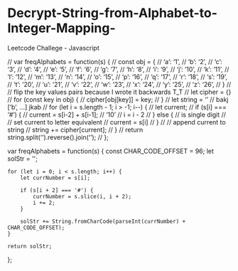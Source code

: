 # Decrypt-String-from-Alphabet-to-Integer-Mapping-
Leetcode Challege - Javascript

// var freqAlphabets = function(s) {
//         const obj = {
//         ‘a’: ‘1’,
//         ‘b’: ‘2’,
//         ‘c’: ‘3’,
//         ‘d’: ‘4’,
//         ‘e’: ‘5’,
//         ‘f’: ‘6’,
//         ‘g’: ‘7’,
//         ‘h’: ‘8’,
//         ‘i’: ‘9’,
//         ‘j’: ‘10’,
//         ‘k’: ‘11’,
//         ‘l’: ‘12’,
//         ‘m’: ‘13’,
//         ‘n’: ‘14’,
//         ‘o’: ‘15’,
//         ‘p’: ‘16’,
//         ‘q’: ‘17’,
//         ‘r’: ‘18’,
//         ‘s’: ‘19’,
//         ‘t’: ‘20’,
//         ‘u’: ‘21’,
//         ‘v’: ‘22’,
//         ‘w’: ‘23’,
//         ‘x’: ‘24’,
//         ‘y’: ‘25’,
//         ‘z’: ‘26’,
//         }
//     // flip the key values pairs because I wrote it backwards T_T
//     let cipher = {}
//     for (const key in obj) {
//         cipher[obj[key]] = key;
//     }
//     let string = ‘’ // bakj [‘b’, ...] jkab
//     for (let i = s.length - 1; i > -1; i--) {
//         let current;
//         if (s[i] === ‘#’) {
//             current = s[i-2] + s[i-1]; // ‘10’
//             i = i - 2
//         } else { // is single digit
//             // set current to letter equivalent
//             current = s[i]
//         }
//         // append current to string
//         string += cipher[current];
//     }
//     return string.split(‘’).reverse().join(‘’);
// };

var freqAlphabets = function(s) {
    const CHAR_CODE_OFFSET = 96;
    let solStr = ''; 
    
    for (let i = 0; i < s.length; i++) {
        let currNumber = s[i];
        
        if (s[i + 2] === '#') {
            currNumber = s.slice(i, i + 2);
            i += 2;
        }
            
        solStr += String.fromCharCode(parseInt(currNumber) + CHAR_CODE_OFFSET);
    }
    
    return solStr;
};





